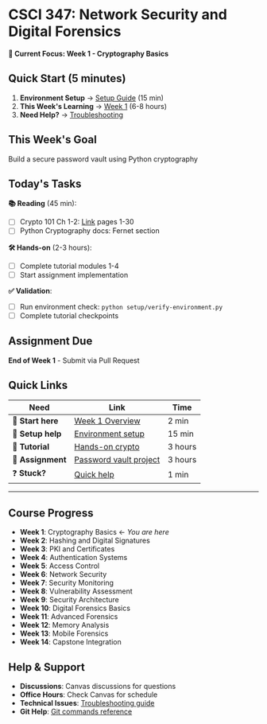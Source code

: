 # CSCI 347: Network Security and Digital Forensics

**🎯 Current Focus: Week 1 - Cryptography Basics**

## Quick Start (5 minutes)
1. **Environment Setup** → [Setup Guide](../setup/) (15 min)
2. **This Week's Learning** → [Week 1](../week01-crypto-basics/) (6-8 hours)
3. **Need Help?** → [Troubleshooting](../resources/troubleshooting.md)

## This Week's Goal
Build a secure password vault using Python cryptography

## Today's Tasks
**📚 Reading** (45 min):
- [ ] Crypto 101 Ch 1-2: [Link](https://www.crypto101.io/) pages 1-30
- [ ] Python Cryptography docs: Fernet section

**🛠️ Hands-on** (2-3 hours):
- [ ] Complete tutorial modules 1-4
- [ ] Start assignment implementation

**✅ Validation**:
- [ ] Run environment check: `python setup/verify-environment.py`
- [ ] Complete tutorial checkpoints

## Assignment Due
**End of Week 1** - Submit via Pull Request

## Quick Links
| Need | Link | Time |
|------|------|------|
| 🏁 **Start here** | [Week 1 Overview](../week01-crypto-basics/README.md) | 2 min |
| 🔧 **Setup help** | [Environment setup](../setup/) | 15 min |
| 📖 **Tutorial** | [Hands-on crypto](../week01-crypto-basics/tutorial.md) | 3 hours |
| 📝 **Assignment** | [Password vault project](../week01-crypto-basics/assignment.md) | 3 hours |
| ❓ **Stuck?** | [Quick help](../quick-reference/) | 1 min |

---

## Course Progress
- **Week 1**: Cryptography Basics ← *You are here*
- **Week 2**: Hashing and Digital Signatures
- **Week 3**: PKI and Certificates
- **Week 4**: Authentication Systems
- **Week 5**: Access Control
- **Week 6**: Network Security
- **Week 7**: Security Monitoring
- **Week 8**: Vulnerability Assessment
- **Week 9**: Security Architecture
- **Week 10**: Digital Forensics Basics
- **Week 11**: Advanced Forensics
- **Week 12**: Memory Analysis
- **Week 13**: Mobile Forensics
- **Week 14**: Capstone Integration

## Help & Support
- **Discussions**: Canvas discussions for questions
- **Office Hours**: Check Canvas for schedule
- **Technical Issues**: [Troubleshooting guide](../resources/troubleshooting.md)
- **Git Help**: [Git commands reference](../quick-reference/git-commands.md)